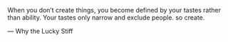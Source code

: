 

When you don’t create things, you become defined by your tastes rather than ability. Your tastes only narrow and exclude people. so create.

— Why the Lucky Stiff